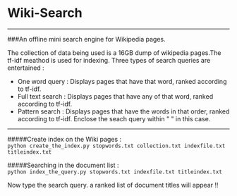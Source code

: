 # Wiki-Search
---

###An offline mini search engine for Wikipedia pages.

The collection of data being used is a 16GB dump of wikipedia pages.The tf-idf meathod is used for indexing. Three types of search queries are entertained :  
* One word query : Displays pages that have that word, ranked according to tf-idf.  
* Full text search : Displays pages that have any of that word, ranked according to tf-idf.  
* Pattern search : Displays pages that have the words in that order, ranked according to tf-idf. Enclose the seach query within " " in this case.

---

#####Create index on the Wiki pages :  
`python create_the_index.py stopwords.txt collection.txt indexfile.txt titleindex.txt`  

#####Searching in the document list :  
`python index_the_query.py stopwords.txt indexfile.txt titleindex.txt`  


 Now type the search query. a ranked list of document titles will appear !!   
